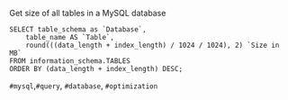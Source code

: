 Get size of all tables in a MySQL database 
```mysql
SELECT table_schema as `Database`, 
	table_name AS `Table`, 
	round(((data_length + index_length) / 1024 / 1024), 2) `Size in MB` 
FROM information_schema.TABLES 
ORDER BY (data_length + index_length) DESC;
```

`#mysql`,`#query`, `#database`, `#optimization`